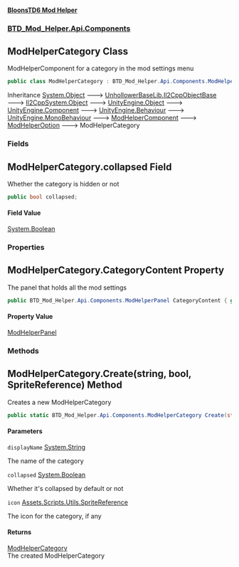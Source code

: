 #### [BloonsTD6 Mod Helper](README.md 'README')
### [BTD_Mod_Helper.Api.Components](README.md#BTD_Mod_Helper.Api.Components 'BTD_Mod_Helper.Api.Components')

## ModHelperCategory Class

ModHelperComponent for a category in the mod settings menu

```csharp
public class ModHelperCategory : BTD_Mod_Helper.Api.Components.ModHelperOption
```

Inheritance [System.Object](https://docs.microsoft.com/en-us/dotnet/api/System.Object 'System.Object') &#129106; [UnhollowerBaseLib.Il2CppObjectBase](https://docs.microsoft.com/en-us/dotnet/api/UnhollowerBaseLib.Il2CppObjectBase 'UnhollowerBaseLib.Il2CppObjectBase') &#129106; [Il2CppSystem.Object](https://docs.microsoft.com/en-us/dotnet/api/Il2CppSystem.Object 'Il2CppSystem.Object') &#129106; [UnityEngine.Object](https://docs.microsoft.com/en-us/dotnet/api/UnityEngine.Object 'UnityEngine.Object') &#129106; [UnityEngine.Component](https://docs.microsoft.com/en-us/dotnet/api/UnityEngine.Component 'UnityEngine.Component') &#129106; [UnityEngine.Behaviour](https://docs.microsoft.com/en-us/dotnet/api/UnityEngine.Behaviour 'UnityEngine.Behaviour') &#129106; [UnityEngine.MonoBehaviour](https://docs.microsoft.com/en-us/dotnet/api/UnityEngine.MonoBehaviour 'UnityEngine.MonoBehaviour') &#129106; [ModHelperComponent](BTD_Mod_Helper.Api.Components.ModHelperComponent.md 'BTD_Mod_Helper.Api.Components.ModHelperComponent') &#129106; [ModHelperOption](BTD_Mod_Helper.Api.Components.ModHelperOption.md 'BTD_Mod_Helper.Api.Components.ModHelperOption') &#129106; ModHelperCategory
### Fields

<a name='BTD_Mod_Helper.Api.Components.ModHelperCategory.collapsed'></a>

## ModHelperCategory.collapsed Field

Whether the category is hidden or not

```csharp
public bool collapsed;
```

#### Field Value
[System.Boolean](https://docs.microsoft.com/en-us/dotnet/api/System.Boolean 'System.Boolean')
### Properties

<a name='BTD_Mod_Helper.Api.Components.ModHelperCategory.CategoryContent'></a>

## ModHelperCategory.CategoryContent Property

The panel that holds all the mod settings

```csharp
public BTD_Mod_Helper.Api.Components.ModHelperPanel CategoryContent { get; }
```

#### Property Value
[ModHelperPanel](BTD_Mod_Helper.Api.Components.ModHelperPanel.md 'BTD_Mod_Helper.Api.Components.ModHelperPanel')
### Methods

<a name='BTD_Mod_Helper.Api.Components.ModHelperCategory.Create(string,bool,Assets.Scripts.Utils.SpriteReference)'></a>

## ModHelperCategory.Create(string, bool, SpriteReference) Method

Creates a new ModHelperCategory

```csharp
public static BTD_Mod_Helper.Api.Components.ModHelperCategory Create(string displayName, bool collapsed, Assets.Scripts.Utils.SpriteReference icon=null);
```
#### Parameters

<a name='BTD_Mod_Helper.Api.Components.ModHelperCategory.Create(string,bool,Assets.Scripts.Utils.SpriteReference).displayName'></a>

`displayName` [System.String](https://docs.microsoft.com/en-us/dotnet/api/System.String 'System.String')

The name of the category

<a name='BTD_Mod_Helper.Api.Components.ModHelperCategory.Create(string,bool,Assets.Scripts.Utils.SpriteReference).collapsed'></a>

`collapsed` [System.Boolean](https://docs.microsoft.com/en-us/dotnet/api/System.Boolean 'System.Boolean')

Whether it's collapsed by default or not

<a name='BTD_Mod_Helper.Api.Components.ModHelperCategory.Create(string,bool,Assets.Scripts.Utils.SpriteReference).icon'></a>

`icon` [Assets.Scripts.Utils.SpriteReference](https://docs.microsoft.com/en-us/dotnet/api/Assets.Scripts.Utils.SpriteReference 'Assets.Scripts.Utils.SpriteReference')

The icon for the category, if any

#### Returns
[ModHelperCategory](BTD_Mod_Helper.Api.Components.ModHelperCategory.md 'BTD_Mod_Helper.Api.Components.ModHelperCategory')  
The created ModHelperCategory